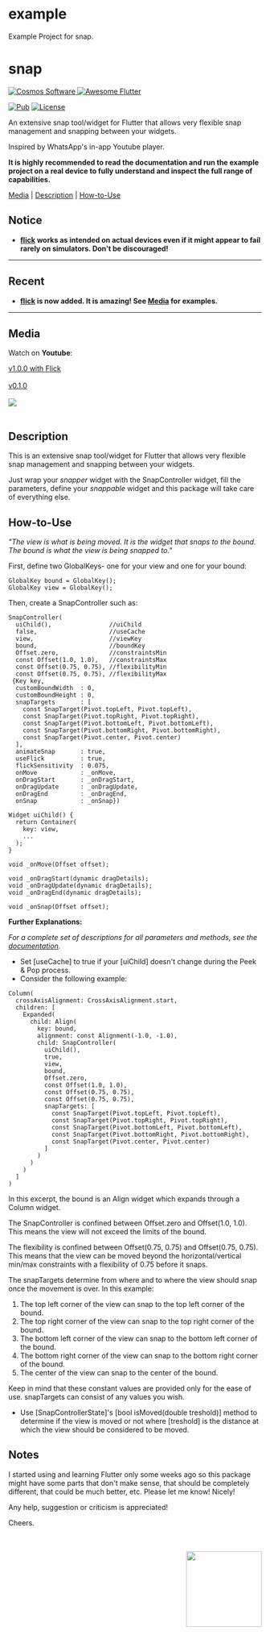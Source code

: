 # example

Example Project for snap.


# snap

[comment]: <> (Badges)
<a href="https://www.cosmossoftware.coffee">
   <img alt="Cosmos Software" src="https://img.shields.io/badge/Cosmos%20Software-Love%20Code-red" />
</a>
<a href="https://github.com/Solido/awesome-flutter">
   <img alt="Awesome Flutter" src="https://img.shields.io/badge/Awesome-Flutter-blue.svg?longCache=true&style=flat-square" />
</a>

[![Pub](https://img.shields.io/pub/v/snap?color=g)](https://pub.dev/packages/snap)
[![License](https://img.shields.io/github/license/aliyigitbireroglu/flutter-snap?color=blue)](https://github.com/aliyigitbireroglu/flutter-snap/blob/master/LICENSE)

[comment]: <> (Introduction)
An extensive snap tool/widget for Flutter that allows very flexible snap management and snapping between your widgets. 

Inspired by WhatsApp's in-app Youtube player.

**It is highly recommended to read the documentation and run the example project on a real device to fully understand and inspect the full range
 of capabilities.**

[comment]: <> (ToC)
[Media](#media) | [Description](#description) | [How-to-Use](#howtouse)

[comment]: <> (Notice)
## Notice
* **[flick](https://pub.dev/packages/flick) works as intended on actual devices even if it might appear to fail rarely on simulators. Don't be 
discouraged!**
* * *
[comment]: <> (Recent)
## Recent
* **[flick](https://pub.dev/packages/flick) is now added. It is amazing! See [Media](#media) for examples.** 
* * *


[comment]: <> (Media)
<a name="media"></a>
## Media

Watch on **Youtube**:

[v1.0.0 with Flick](https://youtu.be/vNTBsMg1NXg)
<br><br>
[v0.1.0](https://youtu.be/anHHG3JJPrI)
<br><br>
<img src="https://www.cosmossoftware.coffee/Common/Portfolio/GIFs/FlutterSnapNew.gif" max-height="450"/>
<br><br>


[comment]: <> (Description)
<a name="description"></a>
## Description
This is an extensive snap tool/widget for Flutter that allows very flexible snap management and snapping between your widgets. 

Just wrap your *snapper* widget with the SnapController widget, fill the parameters, define your *snappable* widget and this package will take care
 of everything else.


[comment]: <> (How-to-Use)
<a name="howtouse"></a>
## How-to-Use
*"The view is what is being moved. It is the widget that snaps to the bound. The bound is what the view is being snapped to."*

First, define two GlobalKeys- one for your view and one for your bound: 
 
```
GlobalKey bound = GlobalKey();
GlobalKey view = GlobalKey();
```

Then, create a SnapController such as:

```
SnapController(
  uiChild(),                //uiChild
  false,                    //useCache
  view,                     //viewKey
  bound,                    //boundKey
  Offset.zero,              //constraintsMin
  const Offset(1.0, 1.0),   //constraintsMax
  const Offset(0.75, 0.75), //flexibilityMin
  const Offset(0.75, 0.75), //flexibilityMax
 {Key key,
  customBoundWidth  : 0,
  customBoundHeight : 0,
  snapTargets       : [
    const SnapTarget(Pivot.topLeft, Pivot.topLeft),
    const SnapTarget(Pivot.topRight, Pivot.topRight),
    const SnapTarget(Pivot.bottomLeft, Pivot.bottomLeft),
    const SnapTarget(Pivot.bottomRight, Pivot.bottomRight),
    const SnapTarget(Pivot.center, Pivot.center)
  ],
  animateSnap       : true,
  useFlick          : true,
  flickSensitivity  : 0.075,
  onMove            : _onMove,
  onDragStart       : _onDragStart,
  onDragUpdate      : _onDragUpdate,
  onDragEnd         : _onDragEnd,
  onSnap            : _onSnap})

Widget uiChild() {
  return Container(
    key: view,
    ...
  ); 
}

void _onMove(Offset offset);

void _onDragStart(dynamic dragDetails);
void _onDragUpdate(dynamic dragDetails);
void _onDragEnd(dynamic dragDetails);

void _onSnap(Offset offset);
```

**Further Explanations:**

*For a complete set of descriptions for all parameters and methods, see the [documentation](https://pub.dev/documentation/snap/latest/).*

* Set [useCache] to true if your [uiChild] doesn't change during the Peek & Pop process.
* Consider the following example:

```
Column(
  crossAxisAlignment: CrossAxisAlignment.start,
  children: [
    Expanded(
      child: Align(
        key: bound,
        alignment: const Alignment(-1.0, -1.0),
        child: SnapController(
          uiChild(),
          true,
          view,
          bound,
          Offset.zero,
          const Offset(1.0, 1.0),
          const Offset(0.75, 0.75),
          const Offset(0.75, 0.75),
          snapTargets: [
            const SnapTarget(Pivot.topLeft, Pivot.topLeft),
            const SnapTarget(Pivot.topRight, Pivot.topRight),
            const SnapTarget(Pivot.bottomLeft, Pivot.bottomLeft),
            const SnapTarget(Pivot.bottomRight, Pivot.bottomRight),
            const SnapTarget(Pivot.center, Pivot.center)
          ]
        )
      )
    )
  ]
)
```

In this excerpt, the bound is an Align widget which expands through a Column widget. 

The SnapController is confined between Offset.zero and Offset(1.0, 1.0). This means the view will not exceed the limits of the bound. 

The flexibility is confined between Offset(0.75, 0.75) and Offset(0.75, 0.75). This means that the view can be moved beyond the horizontal/vertical
min/max constraints with a flexibility of 0.75 before it snaps. 
 
The snapTargets determine from where and to where the view should snap once the movement is over. In this example:
   
1. The top left corner of the view can snap to the top left corner of the bound.
2. The top right corner of the view can snap to the top right corner of the bound.
3. The bottom left corner of the view can snap to the bottom left corner of the bound.
4. The bottom right corner of the view can snap to the bottom right corner of the bound.
5. The center of the view can snap to the center of the bound.

Keep in mind that these constant values are provided only for the ease of use. snapTargets can consist of any values you wish.

* Use [SnapControllerState]'s [bool isMoved(double treshold)] method to determine if the view is moved or not where [treshold] is the distance at 
which the view should be considered to be moved.


[comment]: <> (Notes)
## Notes
I started using and learning Flutter only some weeks ago so this package might have some parts that don't make sense, that should be completely 
different, that could be much better, etc. Please let me know! Nicely! 

Any help, suggestion or criticism is appreciated! 

Cheers.

[comment]: <> (CosmosSoftware)
<br><br>
<img align="right" src="https://www.cosmossoftware.coffee/Common/Images/CosmosSoftwareIconTransparent.png" width="150" height="150"/>
<br><br>
